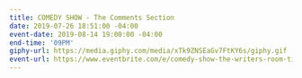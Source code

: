 ```yaml
---
title: COMEDY SHOW - The Comments Section
date: 2019-07-26 18:51:00 -04:00
event-date: 2019-08-14 19:00:00 -04:00
end-time: '09PM'
giphy-url: https://media.giphy.com/media/xTk9ZNSEaGv7FtKY6s/giphy.gif
event-url: https://www.eventbrite.com/e/comedy-show-the-writers-room-tickets-66730224899
---
```


